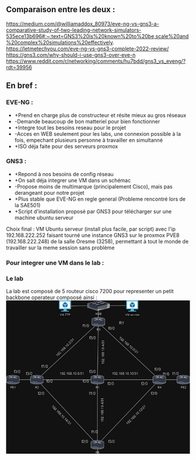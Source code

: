 ## Comparaison entre les deux : 

https://medium.com/@williamaddox_80973/eve-ng-vs-gns3-a-comparative-study-of-two-leading-network-simulators-535ece13b696#:~:text=GNS3%20is%20known%20to%20be,scale%20and%20complex%20simulations%20effectively.
https://letmetechyou.com/eve-ng-vs-gns3-complete-2022-review/
https://gns3.com/why-should-i-use-gns3-over-eve-n
https://www.reddit.com/r/networking/comments/hu7bdd/gns3_vs_eveng/?rdt=39956

## En bref : 

### EVE-NG : 

* +Prend en charge plus de constructeur et résite mieux au gros réseaux
* -Demande beaucoup de bon matteriel pour bien fonctionner
* +Integre tout les besoins reseau pour le projet
* -Acces en WEB seulement pour les labs, une connexion possible à la fois, empechant plusieurs personne à travailler en simultanné
* +ISO déja faite pour des serveurs proxmox

### GNS3 : 

* +Repond à nos besoins de config réseau
* +On sait déja integrer une VM dans un schémac
* -Propose moins de multimarque (principalement Cisco), mais pas derangeant pour notre projet
* +Plus stable que EVE-NG en regle general (Probleme rencontré lors de la SAE501)
* +Script d'installation proposé par GNS3 pour télécharger sur une machine ubuntu serveur

Choix final : VM Ubuntu serveur (install plus facile, par script) avec l'ip 192.168.222.252 faisant tourné une instance GNS3 sur le proxmox PVE8 (192.168.222.248) de la salle Oresme (3258), permettant à tout le monde de travailler sur la meme session sans problème

### Pour integrer une VM dans le lab : 


### Le lab 

La lab est composé de 5 routeur cisco 7200 pour representer un petit backbone operateur compoosé ainsi : ![Schéma](https://github.com/juleslab14/SAE6.01-Project5/blob/main/schéma.jpg)